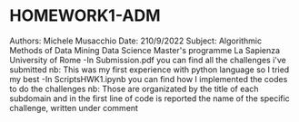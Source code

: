 # HOMEWORK1-ADM
Authors: Michele Musacchio
Date: 210/9/2022
Subject: Algorithmic Methods of Data Mining
Data Science Master's programme
La Sapienza University of Rome
-In Submission.pdf you can find all the challenges i've submitted 
nb: This was my first experience with python language so I tried my best
-In ScriptsHWK1.ipynb you can find how I implemented the codes to do the challenges
nb: Those are organizated by the title of each subdomain and in the first line of code is reported the name of the specific challenge, written under comment

